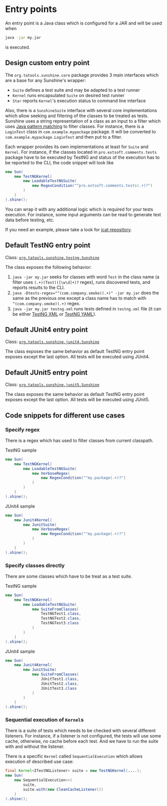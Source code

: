 # Entry points
An entry point is a Java class which is configured for a JAR and will be used when 
```bash
java -jar my.jar
```
is executed.

## Design custom entry point
The `org.tatools.sunshine.core` package provides 3 main interfaces which are a base for any
Sunshine's wrapper:
- `Suite` defines a test suite and may be adapted to a test runner
- `Kernel` runs encapsulated `Suite` on desired test runner
- `Star` reports `Kernel`'s execution status to command line interface

Also, there is a `SunshineSuite` interface with several core implementations which allow seeking
and filtering of the classes to be treated as tests. Sunshine uses a string representation of a class
as an input to a filter which uses 
[Java pattern matching](https://docs.oracle.com/javase/8/docs/api/java/util/regex/Pattern.html)
to filter classes. For instance, there is a `LoginTest` class in `com.example.mypackage` package.
It will be converted to `com.example.mypackage.LoginTest` and then put to a filter.

Each wrapper provides its own implementations at least for `Suite` and `Kernel`. For instance,
if the classes located in `pro.extsoft.comments.tests` package have to be executed by TestNG and
status of the execution has to be reported to the CLI, the code snippet will look like
```java
new Sun(
    new TestNGKernel(
        new LoadableTestNGSuite(
            new RegexCondition("^pro.extsoft.comments.tests(.+)?")
        )
    )
).shine();
```
You can wrap it with any additional logic which is required for your tests execution. For instance,
some input arguments can be read to generate test data before testing, etc.

If you need an example, please take a look for [jcat repository](https://github.com/extsoft/jcat/blob/master/src/main/java/pro/extsoft/comments/App.java).

## Default TestNG entry point
Class: [`org.tatools.sunshine.testng.Sunshine`](https://github.com/tatools/sunshine/blob/master/sunshine-testng/src/main/java/org/tatools/sunshine/testng/Sunshine.java)

The class exposes the following behavior:
1. `java -jar my.jar` seeks for classes with word `Test` in the class name (a filter uses
`(.+)(Test)([\w\d]+)?` regex), runs discovered tests, and reports results to the CLI.
2. `java -Dtests-regex="^(com.company.smoke)(.+)" -jar my.jar` does the same as the previous one except
a class name has to match with `^(com.company.smoke)(.+)` regex.
3. `java -jar my.jar testng.xml` runs tests defined in `testng.xml` file (it can be either
[TestNG XML](http://testng.org/doc/documentation-main.html#testng-xml) or 
[TestNG YAML](http://testng.org/doc/documentation-main.html#yaml)).


## Default JUnit4 entry point
Class: [`org.tatools.sunshine.junit4.Sunshine`](https://github.com/tatools/sunshine/blob/master/sunshine-junit4/src/main/java/org/tatools/sunshine/junit4/Sunshine.java)

The class exposes the same behavior as default TestNG entry point exposes except the last option. All tests will be
executed using JUnit4.

## Default JUnit5 entry point
Class: [`org.tatools.sunshine.junit5.Sunshine`](https://github.com/tatools/sunshine/blob/master/sunshine-junit5/src/main/java/org/tatools/sunshine/junit5/Sunshine.java)

The class exposes the same behavior as default TestNG entry point exposes except the last option. All tests will be
executed using JUnit5.

## Code snippets for different use cases
### Specify regex
There is a regex which has used to filter classes from current classpath.

TestNG sample
```java
new Sun(
    new TestNGKernel(
        new LoadableTestNGSuite(
            new VerboseRegex(
                new RegexCondition("^my.package(.+)?")
            )
        )
    )
).shine();
```
JUnit4 sample
```java
new Sun(
    new Junit4Kernel(
        new JunitSuite(
            new VerboseRegex(
                new RegexCondition("^my.package(.+)?")
            )
        )
    )
).shine();
```

### Specify classes directly
There are some classes which have to be treat as a test suite. 

TestNG sample
```java
new Sun(
    new TestNGKernel(
        new LoadableTestNGSuite(
            new SuiteFromClasses(
                TestNGTest1.class,
                TestNGTest2.class,
                TestNGTest3.class
            )
        )
    )
).shine();
```
JUnit4 sample
```java
new Sun(
    new Junit4Kernel(
        new JunitSuite(
            new SuiteFromClasses(
                JUnitTest1.class,
                JUnitTest2.class,
                JUnitTest3.class
            )
        )
    )
).shine();
```

### Sequential execution of `Kernel`s
There is a suite of tests which needs to be checked with several different listeners. For instance,
if a listener is not configured, the tests will use some cache, otherwise, no cache before each test.
And we have to run the suite with and without the listener.

There is a specific `Kernel` called `SequentialExecution` which allows execution of described use case:
```java
final Kernel<ITestNGListener> suite = new TestNGKernel(....);
new Sun(
    new SequentialExecution<>(
        suite,
        suite.with(new CleanCacheListener())
    )
).shine();
```

